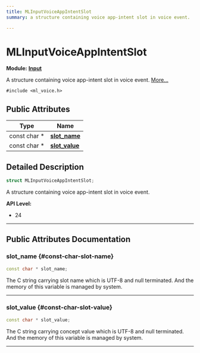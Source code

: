 ```yaml
---
title: MLInputVoiceAppIntentSlot
summary: a structure containing voice app-intent slot in voice event. 

---
```


# MLInputVoiceAppIntentSlot

**Module:** **[Input](/versioned_docs/version-02-Aug-2023/api-ref/api/Modules/group___input/group___input.md)**



A structure containing voice app-intent slot in voice event.  [More...](#detailed-description)


`#include <ml_voice.h>`

## Public Attributes

| Type           | Name           |
| -------------- | -------------- |
| const char * | **[slot_name](/versioned_docs/version-02-Aug-2023/api-ref/api/Modules/group___input/struct_m_l_input_voice_app_intent_slot.md#const-char-slot-name)**  |
| const char * | **[slot_value](/versioned_docs/version-02-Aug-2023/api-ref/api/Modules/group___input/struct_m_l_input_voice_app_intent_slot.md#const-char-slot-value)**  |

## Detailed Description

```cpp
struct MLInputVoiceAppIntentSlot;
```

A structure containing voice app-intent slot in voice event. 




**API Level:**
  * 24




-----------
## Public Attributes Documentation

### slot_name {#const-char-slot-name}

```cpp
const char * slot_name;
```


The C string carrying slot name which is UTF-8 and null terminated. And the memory of this variable is managed by system. 





-----------

### slot_value {#const-char-slot-value}

```cpp
const char * slot_value;
```


The C string carrying concept value which is UTF-8 and null terminated. And the memory of this variable is managed by system. 





-----------


